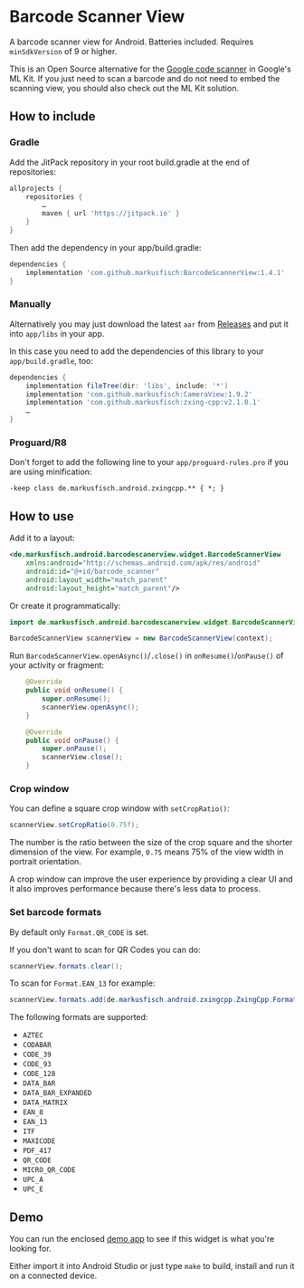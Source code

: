 # Barcode Scanner View

A barcode scanner view for Android. Batteries included.
Requires `minSdkVersion` of 9 or higher.

This is an Open Source alternative for the
[Google code scanner](https://developers.google.com/ml-kit/code-scanner)
in Google's ML Kit. If you just need to scan a barcode and do not need to
embed the scanning view, you should also check out the ML Kit solution.

## How to include

### Gradle

Add the JitPack repository in your root build.gradle at the end of
repositories:

```groovy
allprojects {
	repositories {
		…
		maven { url 'https://jitpack.io' }
	}
}
```

Then add the dependency in your app/build.gradle:

```groovy
dependencies {
	implementation 'com.github.markusfisch:BarcodeScannerView:1.4.1'
}
```

### Manually

Alternatively you may just download the latest `aar` from
[Releases](https://github.com/markusfisch/BarcodeScannerView/releases)
and put it into `app/libs` in your app.

In this case you need to add the dependencies of this library to your
`app/build.gradle`, too:

```groovy
dependencies {
	implementation fileTree(dir: 'libs', include: '*')
	implementation 'com.github.markusfisch:CameraView:1.9.2'
	implementation 'com.github.markusfisch:zxing-cpp:v2.1.0.1'
	…
}
```

### Proguard/R8

Don't forget to add the following line to your `app/proguard-rules.pro` if
you are using minification:

```
-keep class de.markusfisch.android.zxingcpp.** { *; }
```

## How to use

Add it to a layout:

```xml
<de.markusfisch.android.barcodescanerview.widget.BarcodeScannerView
	xmlns:android="http://schemas.android.com/apk/res/android"
	android:id="@+id/barcode_scanner"
	android:layout_width="match_parent"
	android:layout_height="match_parent"/>
```

Or create it programmatically:

```java
import de.markusfisch.android.barcodescanerview.widget.BarcodeScannerView;

BarcodeScannerView scannerView = new BarcodeScannerView(context);
```

Run `BarcodeScannerView.openAsync()`/`.close()` in `onResume()`/`onPause()`
of your activity or fragment:

```java
	@Override
	public void onResume() {
		super.onResume();
		scannerView.openAsync();
	}

	@Override
	public void onPause() {
		super.onPause();
		scannerView.close();
	}
```

### Crop window

You can define a square crop window with `setCropRatio()`:

```java
scannerView.setCropRatio(0.75f);
```

The number is the ratio between the size of the crop square and the
shorter dimension of the view. For example, `0.75` means 75% of the view
width in portrait orientation.

A crop window can improve the user experience by providing a clear UI
and it also improves performance because there's less data to process.

### Set barcode formats

By default only `Format.QR_CODE` is set.

If you don't want to scan for QR Codes you can do:

```java
scannerView.formats.clear();
```

To scan for `Format.EAN_13` for example:

```java
scannerView.formats.add(de.markusfisch.android.zxingcpp.ZxingCpp.Format.EAN_13);
```

The following formats are supported:

* `AZTEC`
* `CODABAR`
* `CODE_39`
* `CODE_93`
* `CODE_128`
* `DATA_BAR`
* `DATA_BAR_EXPANDED`
* `DATA_MATRIX`
* `EAN_8`
* `EAN_13`
* `ITF`
* `MAXICODE`
* `PDF_417`
* `QR_CODE`
* `MICRO_QR_CODE`
* `UPC_A`
* `UPC_E`

## Demo

You can run the enclosed [demo app](app) to see if this widget is what you're
looking for.

Either import it into Android Studio or just type `make` to build, install
and run it on a connected device.
